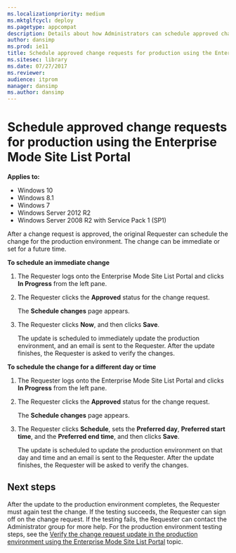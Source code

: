 ```yaml
---
ms.localizationpriority: medium
ms.mktglfcycl: deploy
ms.pagetype: appcompat
description: Details about how Administrators can schedule approved change requests for production in the Enterprise Mode Site List Portal.
author: dansimp
ms.prod: ie11
title: Schedule approved change requests for production using the Enterprise Mode Site List Portal (Internet Explorer 11 for IT Pros)
ms.sitesec: library
ms.date: 07/27/2017
ms.reviewer: 
audience: itprom
manager: dansimp
ms.author: dansimp
---
```


# Schedule approved change requests for production using the Enterprise Mode Site List Portal

**Applies to:**

-   Windows 10
-   Windows 8.1
-   Windows 7
-   Windows Server 2012 R2
-   Windows Server 2008 R2 with Service Pack 1 (SP1)

After a change request is approved, the original Requester can schedule the change for the production environment. The change can be immediate or set for a future time.

**To schedule an immediate change**
1. The Requester logs onto the Enterprise Mode Site List Portal and clicks **In Progress** from the left pane.

2. The Requester clicks the **Approved** status for the change request.

   The **Schedule changes** page appears.

3. The Requester clicks **Now**, and then clicks **Save**.

   The update is scheduled to immediately update the production environment, and an email is sent to the Requester. After the update finishes, the Requester is asked to verify the changes.


**To schedule the change for a different day or time**
1. The Requester logs onto the Enterprise Mode Site List Portal and clicks **In Progress** from the left pane.

2. The Requester clicks the **Approved** status for the change request.

   The **Schedule changes** page appears.

3. The Requester clicks **Schedule**, sets the **Preferred day**, **Preferred start time**, and the **Preferred end time**, and then clicks **Save**.

   The update is scheduled to update the production environment on that day and time and an email is sent to the Requester. After the update finishes, the Requester will be asked to verify the changes.


## Next steps
After the update to the production environment completes, the Requester must again test the change. If the testing succeeds, the Requester can sign off on the change request. If the testing fails, the Requester can contact the Administrator group for more help. For the production environment testing steps, see the [Verify the change request update in the production environment using the Enterprise Mode Site List Portal](verify-changes-production-enterprise-mode-portal.md) topic.
